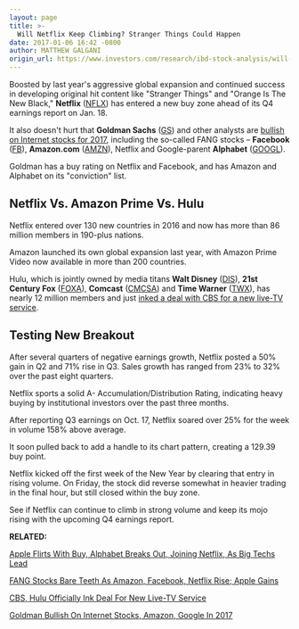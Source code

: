 ```yaml
---
layout: page
title: >-
  Will Netflix Keep Climbing? Stranger Things Could Happen
date: 2017-01-06 16:42 -0800
author: MATTHEW GALGANI
origin_url: https://www.investors.com/research/ibd-stock-analysis/will-netflix-keep-climbing-stranger-things-could-happen/
---
```





Boosted by last year's aggressive global expansion and continued success in developing original hit content like "Stranger Things" and "Orange Is The New Black," **Netflix** ([NFLX](https://research.investors.com/quote.aspx?symbol=NFLX)) has entered a new buy zone ahead of its Q4 earnings report on Jan. 18.


It also doesn't hurt that **Goldman Sachs** ([GS](https://research.investors.com/quote.aspx?symbol=GS)) and other analysts are [bullish on Internet stocks for 2017](https://www.investors.com/research/ibd-industry-themes/goldman-bullish-on-internet-stocks-amazon-google-in-2017/), including the so-called FANG stocks – **Facebook** ([FB](https://research.investors.com/quote.aspx?symbol=FB)), **Amazon.com** ([AMZN](https://research.investors.com/quote.aspx?symbol=AMZN)), Netflix and Google-parent **Alphabet** ([GOOGL](https://research.investors.com/quote.aspx?symbol=GOOGL)).


Goldman has a buy rating on Netflix and Facebook, and has Amazon and Alphabet on its "conviction" list.


Netflix Vs. Amazon Prime Vs. Hulu
---------------------------------


Netflix entered over 130 new countries in 2016 and now has more than 86 million members in 190-plus nations.


Amazon launched its own global expansion last year, with Amazon Prime Video now available in more than 200 countries.


Hulu, which is jointly owned by media titans **Walt Disney** ([DIS](https://research.investors.com/quote.aspx?symbol=DIS)), **21st Century Fox** ([FOXA](https://research.investors.com/quote.aspx?symbol=FOXA)), **Comcast** ([CMCSA](https://research.investors.com/quote.aspx?symbol=CMCSA)) and **Time Warner** ([TWX](https://research.investors.com/quote.aspx?symbol=TWX)), has nearly 12 million members and just [inked a deal with CBS for a new live-TV service](https://www.investors.com/news/cbs-hulu-said-to-be-closing-in-on-live-streaming-deal/).


Testing New Breakout
--------------------


After several quarters of negative earnings growth, Netflix posted a 50% gain in Q2 and 71% rise in Q3. Sales growth has ranged from 23% to 32% over the past eight quarters.


Netflix sports a solid A- Accumulation/Distribution Rating, indicating heavy buying by institutional investors over the past three months.



After reporting Q3 earnings on Oct. 17, Netflix soared over 25% for the week in volume 158% above average.


It soon pulled back to add a handle to its chart pattern, creating a 129.39 buy point.


Netflix kicked off the first week of the New Year by clearing that entry in rising volume. On Friday, the stock did reverse somewhat in heavier trading in the final hour, but still closed within the buy zone.


See if Netflix can continue to climb in strong volume and keep its mojo rising with the upcoming Q4 earnings report.


**RELATED:**


[Apple Flirts With Buy, Alphabet Breaks Out, Joining Netflix, As Big Techs Lead](https://www.investors.com/news/technology/netflix-gains-amid-disney-talk-amazon-facebook-rise/)


[FANG Stocks Bare Teeth As Amazon, Facebook, Netflix Rise; Apple Gains](https://www.investors.com/news/technology/fang-stocks-bear-teeth-amazon-and-netflix-rise-apple-gains/)


[CBS, Hulu Officially Ink Deal For New Live-TV Service](https://www.investors.com/news/cbs-hulu-said-to-be-closing-in-on-live-streaming-deal/)


[Goldman Bullish On Internet Stocks, Amazon, Google In 2017](https://www.investors.com/research/ibd-industry-themes/goldman-bullish-on-internet-stocks-amazon-google-in-2017/)




